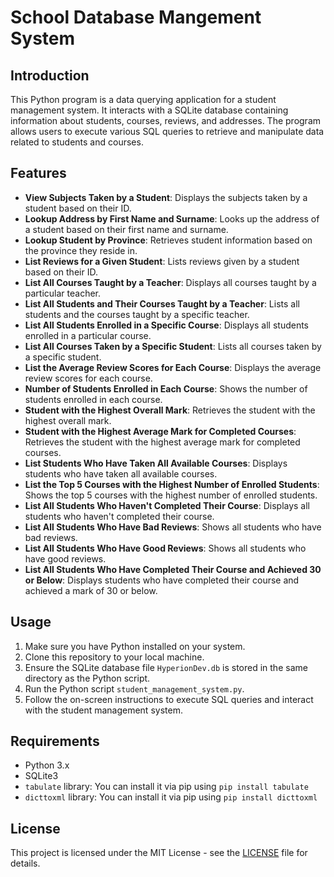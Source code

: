 # School Database Mangement System

## Introduction

This Python program is a data querying application for a student management system. It interacts with a SQLite database containing information about students, courses, reviews, and addresses. The program allows users to execute various SQL queries to retrieve and manipulate data related to students and courses.

## Features

- **View Subjects Taken by a Student**: Displays the subjects taken by a student based on their ID.
- **Lookup Address by First Name and Surname**: Looks up the address of a student based on their first name and surname.
- **Lookup Student by Province**: Retrieves student information based on the province they reside in.
- **List Reviews for a Given Student**: Lists reviews given by a student based on their ID.
- **List All Courses Taught by a Teacher**: Displays all courses taught by a particular teacher.
- **List All Students and Their Courses Taught by a Teacher**: Lists all students and the courses taught by a specific teacher.
- **List All Students Enrolled in a Specific Course**: Displays all students enrolled in a particular course.
- **List All Courses Taken by a Specific Student**: Lists all courses taken by a specific student.
- **List the Average Review Scores for Each Course**: Displays the average review scores for each course.
- **Number of Students Enrolled in Each Course**: Shows the number of students enrolled in each course.
- **Student with the Highest Overall Mark**: Retrieves the student with the highest overall mark.
- **Student with the Highest Average Mark for Completed Courses**: Retrieves the student with the highest average mark for completed courses.
- **List Students Who Have Taken All Available Courses**: Displays students who have taken all available courses.
- **List the Top 5 Courses with the Highest Number of Enrolled Students**: Shows the top 5 courses with the highest number of enrolled students.
- **List All Students Who Haven't Completed Their Course**: Displays all students who haven't completed their course.
- **List All Students Who Have Bad Reviews**: Shows all students who have bad reviews.
- **List All Students Who Have Good Reviews**: Shows all students who have good reviews.
- **List All Students Who Have Completed Their Course and Achieved 30 or Below**: Displays students who have completed their course and achieved a mark of 30 or below.

## Usage

1. Make sure you have Python installed on your system.
2. Clone this repository to your local machine.
3. Ensure the SQLite database file `HyperionDev.db` is stored in the same directory as the Python script.
4. Run the Python script `student_management_system.py`.
5. Follow the on-screen instructions to execute SQL queries and interact with the student management system.

## Requirements

- Python 3.x
- SQLite3
- `tabulate` library: You can install it via pip using `pip install tabulate`
- `dicttoxml` library: You can install it via pip using `pip install dicttoxml`

## License

This project is licensed under the MIT License - see the [LICENSE](LICENSE) file for details.
